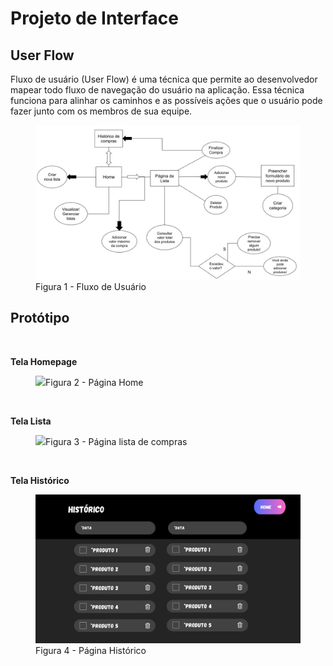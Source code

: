 
# Projeto de Interface

## User Flow

Fluxo de usuário (User Flow) é uma técnica que permite ao desenvolvedor mapear todo fluxo de navegação do usuário na aplicação. Essa técnica funciona para alinhar os caminhos e as possíveis ações que o usuário pode fazer junto com os membros de sua equipe.

<figure> 
  <img src="/documentos/img/FluxoUserAtt.jpg"
    <figcaption>Figura 1 - Fluxo de Usuário</figcaption>
</figure> 

## Protótipo
<br/>

 **Tela Homepage** 
 <br/>

<figure> 
  <img src="/documentos/img/HomeAtt.png"
    <figcaption>Figura 2 - Página Home </figcaption>
</figure> <br/>

 **Tela Lista** <br/>

<figure> 
  <img src="/documentos/img/ListaAtt.png"
    <figcaption>Figura 3 - Página lista de compras </figcaption>
</figure>  
<br/>

 **Tela Histórico** <br/>

<figure> 
  <img src="/documentos/img/Historico.png"
    <figcaption>Figura 4 - Página Histórico </figcaption>
</figure> 
 


